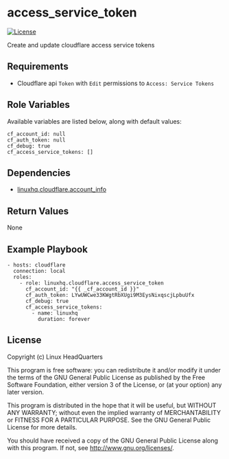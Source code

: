 # access\_service\_token

[![License](https://img.shields.io/badge/license-GPLv3-brightgreen.svg?style=flat)](COPYING)

Create and update cloudflare access service tokens

## Requirements

* Cloudflare api `Token` with `Edit` permissions to `Access: Service Tokens`

## Role Variables

Available variables are listed below, along with default values:

    cf_account_id: null
    cf_auth_token: null
    cf_debug: true
    cf_access_service_tokens: []

## Dependencies

* [linuxhq.cloudflare.account_info](https://github.com/linuxhq/ansible-collection-cloudflare/tree/main/roles/account_info)

## Return Values

None

## Example Playbook

    - hosts: cloudflare
      connection: local
      roles:
        - role: linuxhq.cloudflare.access_service_token
          cf_account_id: "{{ _cf_account_id }}"
          cf_auth_token: LYwUWCwe33KWgtRbXUgi9M3EysNixqscjLpbuUfx
          cf_debug: true
          cf_access_service_tokens:
            - name: linuxhq
              duration: forever

## License

Copyright (c) Linux HeadQuarters

This program is free software: you can redistribute it and/or modify
it under the terms of the GNU General Public License as published by
the Free Software Foundation, either version 3 of the License, or
(at your option) any later version.

This program is distributed in the hope that it will be useful,
but WITHOUT ANY WARRANTY; without even the implied warranty of
MERCHANTABILITY or FITNESS FOR A PARTICULAR PURPOSE. See the
GNU General Public License for more details.

You should have received a copy of the GNU General Public License
along with this program. If not, see <http://www.gnu.org/licenses/>.
